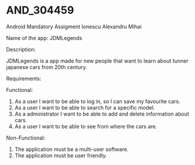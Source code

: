 # AND_304459
Android Mandatory Assigment Ionescu Alexandru Mihai

Name of the app: JDMLegends

Description: 

JDMLegends is a app made for new people that want to learn about tunner japanese cars from 20th century.

Requirements:

Functional:
1. As a user I want to be able to log in, so I can save my favourite cars.
2. As a user I want to be able to search for a specific model.
3. As a administrator I want to be able to add and delete information about cars.
4. As a user I want to be able to see from where the cars are.


Non-Functional:
1. The application must be a multi-user software.
2. The application must be user friendly.
